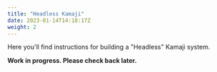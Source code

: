 ```yaml
---
title: "Headless Kamaji"
date: 2023-01-14T14:18:17Z
weight: 2
---
```


Here you'll find instructions for building a "Headless" Kamaji system.

__Work in progress. Please check back later.__
